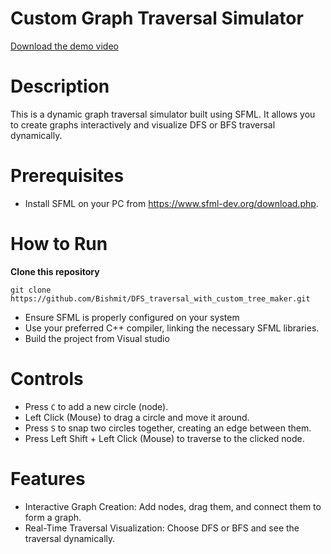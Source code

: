 # Custom Graph Traversal Simulator

[Download the demo video](Assets/demo.mp4)

# Description
This is a dynamic graph traversal simulator built using SFML. It allows you to create graphs interactively and visualize DFS or BFS traversal dynamically.

# Prerequisites
- Install SFML on your PC from https://www.sfml-dev.org/download.php.

# How to Run
**Clone this repository**

```
git clone https://github.com/Bishmit/DFS_traversal_with_custom_tree_maker.git
```

- Ensure SFML is properly configured on your system
- Use your preferred C++ compiler, linking the necessary SFML libraries.
- Build the project from Visual studio

# Controls
- Press `C` to add a new circle (node).
- Left Click (Mouse) to drag a circle and move it around.
- Press `S` to snap two circles together, creating an edge between them.
- Press Left Shift + Left Click (Mouse) to traverse to the clicked node.

# Features
- Interactive Graph Creation: Add nodes, drag them, and connect them to form a graph.
- Real-Time Traversal Visualization: Choose DFS or BFS and see the traversal dynamically.
